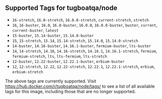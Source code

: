 ## Supported Tags for tugboatqa/node

* `16-stretch`, `16.0-stretch`, `16.0.0-stretch`, `current-stretch`, `stretch`
* `16`, `16-buster`, `16.0`, `16.0-buster`, `16.0.0`, `16.0.0-buster`, `buster`, `current`, `current-buster`, `latest`
* `15-buster`, `15.14-buster`, `15.14.0-buster`
* `15`, `15-stretch`, `15.14`, `15.14-stretch`, `15.14.0`, `15.14.0-stretch`
* `14-buster`, `14.16-buster`, `14.16.1-buster`, `fermium-buster`, `lts-buster`
* `14`, `14-stretch`, `14.16`, `14.16-stretch`, `14.16.1`, `14.16.1-stretch`, `fermium`, `fermium-stretch`, `lts`, `lts-fermium`, `lts-stretch`
* `12-buster`, `12.22-buster`, `12.22.1-buster`, `erbium-buster`
* `12`, `12-stretch`, `12.22`, `12.22-stretch`, `12.22.1`, `12.22.1-stretch`, `erbium`, `erbium-stretch`

The above tags are currently supported. Visit https://hub.docker.com/r/tugboatqa/node/tags/ to see a list of all available tags for this image, including those that are no longer supported.
